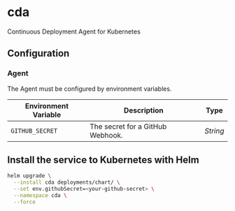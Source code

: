# cda

Continuous Deployment Agent for Kubernetes

## Configuration

### Agent

The Agent must be configured by environment variables.

Environment Variable|Description                                                    |Type
--------------------|---------------------------------------------------------------|--------
`GITHUB_SECRET`     |The secret for a GitHub Webhook.                               |*String*

## Install the service to Kubernetes with Helm

```bash
helm upgrade \
  --install cda deployments/chart/ \
  --set env.githubSecret=<your-github-secret> \
  --namespace cda \
  --force
```
